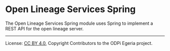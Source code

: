 <!-- SPDX-License-Identifier: CC-BY-4.0 -->
<!-- Copyright Contributors to the ODPi Egeria project. -->

# Open Lineage Services Spring

The Open Lineage Services Spring module uses Spring to implement a REST API for the open lineage server.

----
License: [CC BY 4.0](https://creativecommons.org/licenses/by/4.0/),
Copyright Contributors to the ODPi Egeria project.